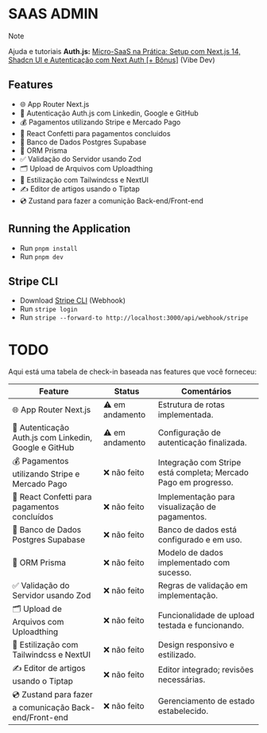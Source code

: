 # SAAS ADMIN

> [!NOTE]
> Ajuda e tutoriais
> **Auth.js:** [Micro-SaaS na Prática: Setup com Next.js 14, Shadcn UI e Autenticação com Next Auth [+ Bônus]](https://youtu.be/Lvxpl0bwYf8) (Vibe Dev)


## Features

- 🌐 App Router Next.js
- 🔐 Autenticação Auth.js com Linkedin, Google e GitHub
- 💰 Pagamentos utilizando Stripe e Mercado Pago
- 🎊 React Confetti para pagamentos concluidos
- 🎲 Banco de Dados Postgres Supabase
- 💨 ORM Prisma
- ✅ Validação do Servidor usando Zod
- 🗂️ Upload de Arquivos com Uploadthing
- 🎨 Estilização com Tailwindcss e NextUI
- ✍️ Editor de artigos usando o Tiptap
- 💿 Zustand para fazer a comunição Back-end/Front-end

## Running the Application

- Run `pnpm install`
- Run `pnpm dev`

## Stripe CLI

- Download [Stripe CLI](https://docs.stripe.com/stripe-cli) (Webhook)
- Run `stripe login`
- Run `stripe --forward-to http://localhost:3000/api/webhook/stripe`

# TODO

Aqui está uma tabela de check-in baseada nas features que você forneceu:

| Feature                                                    | Status       | Comentários                          |
|-----------------------------------------------------------|--------------|-------------------------------------|
| 🌐 App Router Next.js                                     | ⚠️ em andamento | Estrutura de rotas implementada.    |
| 🔐 Autenticação Auth.js com Linkedin, Google e GitHub     | ⚠️ em andamento | Configuração de autenticação finalizada. |
| 💰 Pagamentos utilizando Stripe e Mercado Pago             | ❌ não feito | Integração com Stripe está completa; Mercado Pago em progresso. |
| 🎊 React Confetti para pagamentos concluídos              | ❌ não feito | Implementação para visualização de pagamentos. |
| 🎲 Banco de Dados Postgres Supabase                        | ❌ não feito | Banco de dados está configurado e em uso. |
| 💨 ORM Prisma                                             | ❌ não feito | Modelo de dados implementado com sucesso. |
| ✅ Validação do Servidor usando Zod                        | ❌ não feito | Regras de validação em implementação. |
| 🗂️ Upload de Arquivos com Uploadthing                     | ❌ não feito | Funcionalidade de upload testada e funcionando. |
| 🎨 Estilização com Tailwindcss e NextUI                   | ❌ não feito | Design responsivo e estilizado.     |
| ✍️ Editor de artigos usando o Tiptap                      | ❌ não feito | Editor integrado; revisões necessárias. |
| 💿 Zustand para fazer a comunicação Back-end/Front-end    | ❌ não feito | Gerenciamento de estado estabelecido. |